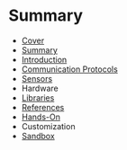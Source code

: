 # Summary

* [Cover](README.md)
* [Summary](SUMMARY.md)
* [Introduction](documentation/Introduction.md)
* [Communication Protocols](documentation/Protocols.md)
* [Sensors](documentation/Sensors.md)
* Hardware
* [Libraries](Libraries.md)
* [References](documentation/REFERENCES.md)
* [Hands-On](HANDSON.md)
* Customization
* [Sandbox](documentation/Sandbox.md)

